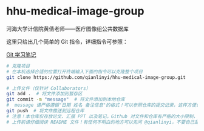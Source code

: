 # hhu-medical-image-group
河海大学计信院黄倩老师——医疗图像组公共数据库

这里只给出几个简单的 Git 指令，详细指令可参照：

[Git 学习笔记](https://github.com/qianlinyi/notes/blob/main/%E5%BC%80%E5%8F%91/Git%E5%AD%A6%E4%B9%A0%E7%AC%94%E8%AE%B0.md)

```bash
# 克隆项目
# 在本机选择合适的位置打开终端输入下面的指令可以克隆整个项目
git clone https://github.com/qianlinyi/hhu-medical-image-group.git

# 上传文件（仅针对 Collaborators）
git add .  # 将文件添加到暂存区
git commit -m "message"  # 将文件添加到本地仓库
#  message 请严格遵循"日期 姓名 备注信息"的格式！可以参照仓库的提交记录，这样方便日后管理
git push  # 将文件推送到远程仓库
# 注意！本仓库仅存放论文、汇报 PPT 以及笔记，Github 对文件和仓库有严格的大小限制，仓库大小理想情况小于 1 GB，文件大小严格小于 100 MB，所以请勿上传数据集或其他大文件！
# 上传前请仔细阅读 README 文件！有任何不明白的地方可以先问 @qianlinyi，不要自己乱传影响版本控制！
```

